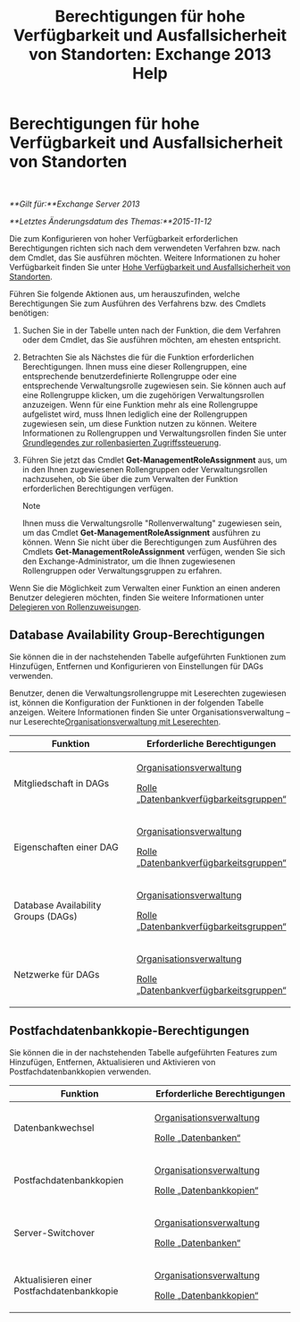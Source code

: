 ﻿---
title: 'Berechtigungen für hohe Verfügbarkeit und Ausfallsicherheit von Standorten: Exchange 2013 Help'
TOCTitle: Berechtigungen für hohe Verfügbarkeit und Ausfallsicherheit von Standorten
ms:assetid: 66085107-4d4d-41c3-a425-82314acd9eee
ms:mtpsurl: https://technet.microsoft.com/de-de/library/Dd638136(v=EXCHG.150)
ms:contentKeyID: 50475845
ms.date: 04/24/2018
mtps_version: v=EXCHG.150
ms.translationtype: HT
---

# Berechtigungen für hohe Verfügbarkeit und Ausfallsicherheit von Standorten

 

_**Gilt für:**Exchange Server 2013_

_**Letztes Änderungsdatum des Themas:**2015-11-12_

Die zum Konfigurieren von hoher Verfügbarkeit erforderlichen Berechtigungen richten sich nach dem verwendeten Verfahren bzw. nach dem Cmdlet, das Sie ausführen möchten. Weitere Informationen zu hoher Verfügbarkeit finden Sie unter [Hohe Verfügbarkeit und Ausfallsicherheit von Standorten](high-availability-and-site-resilience-exchange-2013-help.md).

Führen Sie folgende Aktionen aus, um herauszufinden, welche Berechtigungen Sie zum Ausführen des Verfahrens bzw. des Cmdlets benötigen:

1.  Suchen Sie in der Tabelle unten nach der Funktion, die dem Verfahren oder dem Cmdlet, das Sie ausführen möchten, am ehesten entspricht.

2.  Betrachten Sie als Nächstes die für die Funktion erforderlichen Berechtigungen. Ihnen muss eine dieser Rollengruppen, eine entsprechende benutzerdefinierte Rollengruppe oder eine entsprechende Verwaltungsrolle zugewiesen sein. Sie können auch auf eine Rollengruppe klicken, um die zugehörigen Verwaltungsrollen anzuzeigen. Wenn für eine Funktion mehr als eine Rollengruppe aufgelistet wird, muss Ihnen lediglich eine der Rollengruppen zugewiesen sein, um diese Funktion nutzen zu können. Weitere Informationen zu Rollengruppen und Verwaltungsrollen finden Sie unter [Grundlegendes zur rollenbasierten Zugriffssteuerung](understanding-role-based-access-control-exchange-2013-help.md).

3.  Führen Sie jetzt das Cmdlet **Get-ManagementRoleAssignment** aus, um in den Ihnen zugewiesenen Rollengruppen oder Verwaltungsrollen nachzusehen, ob Sie über die zum Verwalten der Funktion erforderlichen Berechtigungen verfügen.
    

    > [!NOTE]
    > Ihnen muss die Verwaltungsrolle "Rollenverwaltung" zugewiesen sein, um das Cmdlet <STRONG>Get-ManagementRoleAssignment</STRONG> ausführen zu können. Wenn Sie nicht über die Berechtigungen zum Ausführen des Cmdlets <STRONG>Get-ManagementRoleAssignment</STRONG> verfügen, wenden Sie sich den Exchange-Administrator, um die Ihnen zugewiesenen Rollengruppen oder Verwaltungsgruppen zu erfahren.



Wenn Sie die Möglichkeit zum Verwalten einer Funktion an einen anderen Benutzer delegieren möchten, finden Sie weitere Informationen unter [Delegieren von Rollenzuweisungen](delegate-role-assignments-exchange-2013-help.md).

## Database Availability Group-Berechtigungen

Sie können die in der nachstehenden Tabelle aufgeführten Funktionen zum Hinzufügen, Entfernen und Konfigurieren von Einstellungen für DAGs verwenden.

Benutzer, denen die Verwaltungsrollengruppe mit Leserechten zugewiesen ist, können die Konfiguration der Funktionen in der folgenden Tabelle anzeigen. Weitere Informationen finden Sie unter Organisationsverwaltung – nur Leserechte[Organisationsverwaltung mit Leserechten](view-only-organization-management-exchange-2013-help.md).


<table>
<colgroup>
<col style="width: 50%" />
<col style="width: 50%" />
</colgroup>
<thead>
<tr class="header">
<th>Funktion</th>
<th>Erforderliche Berechtigungen</th>
</tr>
</thead>
<tbody>
<tr class="odd">
<td><p>Mitgliedschaft in DAGs</p></td>
<td><p><a href="organization-management-exchange-2013-help.md">Organisationsverwaltung</a></p>
<p><a href="database-availability-groups-role-exchange-2013-help.md">Rolle „Datenbankverfügbarkeitsgruppen“</a></p></td>
</tr>
<tr class="even">
<td><p>Eigenschaften einer DAG</p></td>
<td><p><a href="organization-management-exchange-2013-help.md">Organisationsverwaltung</a></p>
<p><a href="database-availability-groups-role-exchange-2013-help.md">Rolle „Datenbankverfügbarkeitsgruppen“</a></p></td>
</tr>
<tr class="odd">
<td><p>Database Availability Groups (DAGs)</p></td>
<td><p><a href="organization-management-exchange-2013-help.md">Organisationsverwaltung</a></p>
<p><a href="database-availability-groups-role-exchange-2013-help.md">Rolle „Datenbankverfügbarkeitsgruppen“</a></p></td>
</tr>
<tr class="even">
<td><p>Netzwerke für DAGs</p></td>
<td><p><a href="organization-management-exchange-2013-help.md">Organisationsverwaltung</a></p>
<p><a href="database-availability-groups-role-exchange-2013-help.md">Rolle „Datenbankverfügbarkeitsgruppen“</a></p></td>
</tr>
</tbody>
</table>


## Postfachdatenbankkopie-Berechtigungen

Sie können die in der nachstehenden Tabelle aufgeführten Features zum Hinzufügen, Entfernen, Aktualisieren und Aktivieren von Postfachdatenbankkopien verwenden.


<table>
<colgroup>
<col style="width: 50%" />
<col style="width: 50%" />
</colgroup>
<thead>
<tr class="header">
<th>Funktion</th>
<th>Erforderliche Berechtigungen</th>
</tr>
</thead>
<tbody>
<tr class="odd">
<td><p>Datenbankwechsel</p></td>
<td><p><a href="organization-management-exchange-2013-help.md">Organisationsverwaltung</a></p>
<p><a href="databases-role-exchange-2013-help.md">Rolle „Datenbanken“</a></p></td>
</tr>
<tr class="even">
<td><p>Postfachdatenbankkopien</p></td>
<td><p><a href="organization-management-exchange-2013-help.md">Organisationsverwaltung</a></p>
<p><a href="database-copies-role-exchange-2013-help.md">Rolle „Datenbankkopien“</a></p></td>
</tr>
<tr class="odd">
<td><p>Server-Switchover</p></td>
<td><p><a href="organization-management-exchange-2013-help.md">Organisationsverwaltung</a></p>
<p><a href="databases-role-exchange-2013-help.md">Rolle „Datenbanken“</a></p></td>
</tr>
<tr class="even">
<td><p>Aktualisieren einer Postfachdatenbankkopie</p></td>
<td><p><a href="organization-management-exchange-2013-help.md">Organisationsverwaltung</a></p>
<p><a href="database-copies-role-exchange-2013-help.md">Rolle „Datenbankkopien“</a></p></td>
</tr>
</tbody>
</table>

